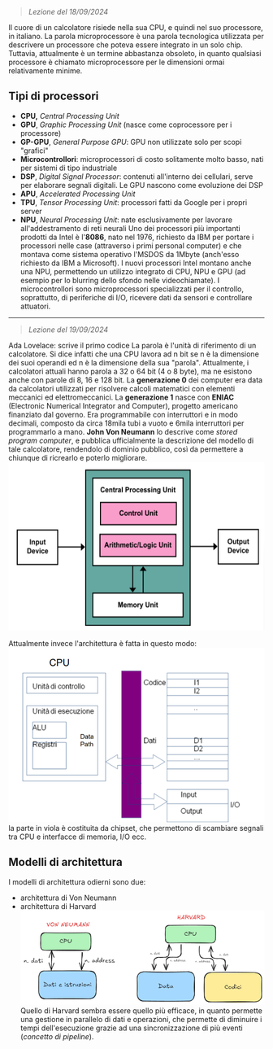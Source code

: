  > *Lezione del 18/09/2024*

Il cuore di un calcolatore risiede nella sua CPU, e quindi nel suo processore, in italiano.
La parola microprocessore è una parola tecnologica utilizzata per descrivere un processore che poteva essere integrato in un solo chip. Tuttavia, attualmente è un termine abbastanza obsoleto, in quanto qualsiasi processore è chiamato microprocessore per le dimensioni ormai relativamente minime.
## Tipi di processori
- **CPU,** *Central Processing Unit*
- **GPU**, *Graphic Processing Unit* (nasce come coprocessore per i processore)
- **GP-GPU**, *General Purpose GPU*: GPU non utilizzate solo per scopi "grafici" 
- **Microcontrollori**: microprocessori di costo solitamente molto basso, nati per sistemi di tipo industriale
- **DSP**, *Digital Signal Processor*: contenuti all'interno dei cellulari, serve per elaborare segnali digitali. Le GPU nascono come evoluzione dei DSP
- **APU**, *Accelerated Processing Unit*
- **TPU**, *Tensor Processing Unit*: processori fatti da Google per i propri server
- **NPU**, *Neural Processing Unit*: nate esclusivamente per lavorare all'addestramento di reti neurali
Uno dei processori più importanti prodotti da Intel è l'**8086**, nato nel 1976, richiesto da IBM per portare i processori nelle case (attraverso i primi personal computer) e che montava come sistema operativo l'MSDOS da 1Mbyte (anch'esso richiesto da IBM a Microsoft).
I nuovi processori Intel montano anche una NPU, permettendo un utilizzo integrato di CPU, NPU e GPU (ad esempio per lo blurring dello sfondo nelle videochiamate).
I microcontrollori sono microprocessori specializzati per il controllo, soprattutto, di periferiche di I/O, ricevere dati da sensori e controllare attuatori.

---
 > *Lezione del 19/09/2024*

Ada Lovelace: scrive il primo codice
La parola è l'unità di riferimento di un calcolatore. Si dice infatti che una CPU lavora ad n bit se n è la dimensione dei suoi operandi ed n è la dimensione della sua "parola". Attualmente, i calcolatori attuali hanno parola a 32 o 64 bit (4 o 8 byte), ma ne esistono anche con parole di 8, 16 e 128 bit.
La **generazione 0** dei computer era data da calcolatori utilizzati per risolvere calcoli matematici con elementi meccanici ed elettromeccanici.
La **generazione 1** nasce con **ENIAC** (Electronic Numerical Integrator and Computer), progetto americano finanziato dal governo. Era programmabile con interruttori e in modo decimali, composto da circa 18mila tubi a vuoto e 6mila interruttori per programmarlo a mano. **John Von Neumann** lo descrive come *stored program computer*, e pubblica ufficialmente la descrizione del modello di tale calcolatore, rendendolo di dominio pubblico, così da permettere a chiunque di ricrearlo e poterlo migliorare.
![](Images/Pasted%20image%2020240920113405.png)

Attualmente invece l'architettura è fatta in questo modo:
![](Images/Pasted%20image%2020240920113320.png)
la parte in viola è costituita da chipset, che permettono di scambiare segnali tra CPU e interfacce di memoria, I/O ecc.
## Modelli di architettura
I modelli di architettura odierni sono due:
- architettura di Von Neumann
- architettura di Harvard
![](Images/Pasted%20image%2020240919171016.png)
Quello di Harvard sembra essere quello più efficace, in quanto permette una gestione in parallelo di dati e operazioni, che permette di diminuire i tempi dell'esecuzione grazie ad una sincronizzazione di più eventi (*concetto di pipeline*).